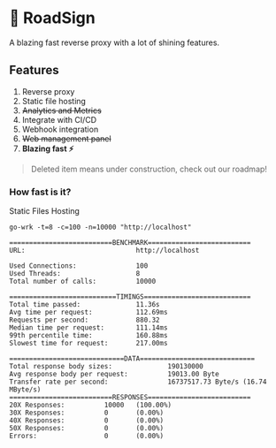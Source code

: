# 🚦 RoadSign

A blazing fast reverse proxy with a lot of shining features.

## Features

1. Reverse proxy
2. Static file hosting
3. ~~Analytics and Metrics~~
4. Integrate with CI/CD
5. Webhook integration
6. ~~Web management panel~~
7. **Blazing fast ⚡**

> Deleted item means under construction, check out our roadmap!

### How fast is it?

Static Files Hosting

```shell
go-wrk -t=8 -c=100 -n=10000 "http://localhost"
```

```text
==========================BENCHMARK==========================
URL:                            http://localhost

Used Connections:               100
Used Threads:                   8
Total number of calls:          10000

===========================TIMINGS===========================
Total time passed:              11.36s
Avg time per request:           112.69ms
Requests per second:            880.32
Median time per request:        111.14ms
99th percentile time:           160.88ms
Slowest time for request:       217.00ms

=============================DATA=============================
Total response body sizes:              190130000
Avg response body per request:          19013.00 Byte
Transfer rate per second:               16737517.73 Byte/s (16.74 MByte/s)
==========================RESPONSES==========================
20X Responses:          10000   (100.00%)
30X Responses:          0       (0.00%)
40X Responses:          0       (0.00%)
50X Responses:          0       (0.00%)
Errors:                 0       (0.00%)
```